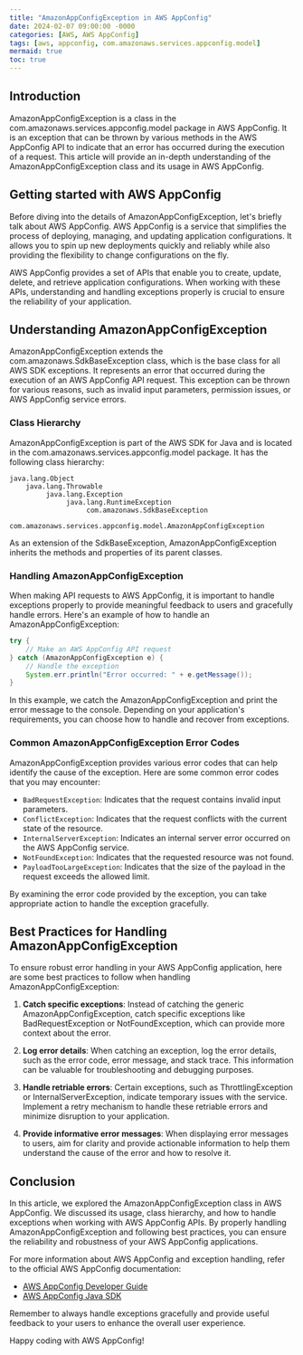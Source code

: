 ```yaml
---
title: "AmazonAppConfigException in AWS AppConfig"
date: 2024-02-07 09:00:00 -0000
categories: [AWS, AWS AppConfig]
tags: [aws, appconfig, com.amazonaws.services.appconfig.model]
mermaid: true
toc: true
---
```



## Introduction

AmazonAppConfigException is a class in the com.amazonaws.services.appconfig.model package in AWS AppConfig. It is an exception that can be thrown by various methods in the AWS AppConfig API to indicate that an error has occurred during the execution of a request. This article will provide an in-depth understanding of the AmazonAppConfigException class and its usage in AWS AppConfig.

## Getting started with AWS AppConfig

Before diving into the details of AmazonAppConfigException, let's briefly talk about AWS AppConfig. AWS AppConfig is a service that simplifies the process of deploying, managing, and updating application configurations. It allows you to spin up new deployments quickly and reliably while also providing the flexibility to change configurations on the fly.

AWS AppConfig provides a set of APIs that enable you to create, update, delete, and retrieve application configurations. When working with these APIs, understanding and handling exceptions properly is crucial to ensure the reliability of your application.

## Understanding AmazonAppConfigException

AmazonAppConfigException extends the com.amazonaws.SdkBaseException class, which is the base class for all AWS SDK exceptions. It represents an error that occurred during the execution of an AWS AppConfig API request. This exception can be thrown for various reasons, such as invalid input parameters, permission issues, or AWS AppConfig service errors.

### Class Hierarchy

AmazonAppConfigException is part of the AWS SDK for Java and is located in the com.amazonaws.services.appconfig.model package. It has the following class hierarchy:

```
java.lang.Object
    java.lang.Throwable
         java.lang.Exception
              java.lang.RuntimeException
                   com.amazonaws.SdkBaseException
                        com.amazonaws.services.appconfig.model.AmazonAppConfigException
```

As an extension of the SdkBaseException, AmazonAppConfigException inherits the methods and properties of its parent classes.

### Handling AmazonAppConfigException

When making API requests to AWS AppConfig, it is important to handle exceptions properly to provide meaningful feedback to users and gracefully handle errors. Here's an example of how to handle an AmazonAppConfigException:

```java
try {
    // Make an AWS AppConfig API request
} catch (AmazonAppConfigException e) {
    // Handle the exception
    System.err.println("Error occurred: " + e.getMessage());
}
```

In this example, we catch the AmazonAppConfigException and print the error message to the console. Depending on your application's requirements, you can choose how to handle and recover from exceptions.

### Common AmazonAppConfigException Error Codes

AmazonAppConfigException provides various error codes that can help identify the cause of the exception. Here are some common error codes that you may encounter:

- `BadRequestException`: Indicates that the request contains invalid input parameters.
- `ConflictException`: Indicates that the request conflicts with the current state of the resource.
- `InternalServerException`: Indicates an internal server error occurred on the AWS AppConfig service.
- `NotFoundException`: Indicates that the requested resource was not found.
- `PayloadTooLargeException`: Indicates that the size of the payload in the request exceeds the allowed limit.

By examining the error code provided by the exception, you can take appropriate action to handle the exception gracefully.

## Best Practices for Handling AmazonAppConfigException

To ensure robust error handling in your AWS AppConfig application, here are some best practices to follow when handling AmazonAppConfigException:

1. **Catch specific exceptions**: Instead of catching the generic AmazonAppConfigException, catch specific exceptions like BadRequestException or NotFoundException, which can provide more context about the error.

2. **Log error details**: When catching an exception, log the error details, such as the error code, error message, and stack trace. This information can be valuable for troubleshooting and debugging purposes.

3. **Handle retriable errors**: Certain exceptions, such as ThrottlingException or InternalServerException, indicate temporary issues with the service. Implement a retry mechanism to handle these retriable errors and minimize disruption to your application.

4. **Provide informative error messages**: When displaying error messages to users, aim for clarity and provide actionable information to help them understand the cause of the error and how to resolve it.

## Conclusion

In this article, we explored the AmazonAppConfigException class in AWS AppConfig. We discussed its usage, class hierarchy, and how to handle exceptions when working with AWS AppConfig APIs. By properly handling AmazonAppConfigException and following best practices, you can ensure the reliability and robustness of your AWS AppConfig applications.

For more information about AWS AppConfig and exception handling, refer to the official AWS AppConfig documentation:

- [AWS AppConfig Developer Guide](https://docs.aws.amazon.com/appconfig/latest/userguide/WhatIsAppConfig.html)
- [AWS AppConfig Java SDK](https://sdk.amazonaws.com/java/api/latest/software/amazon/awssdk/services/appconfig/model/AmazonAppConfigException.html)

Remember to always handle exceptions gracefully and provide useful feedback to your users to enhance the overall user experience.

Happy coding with AWS AppConfig!
